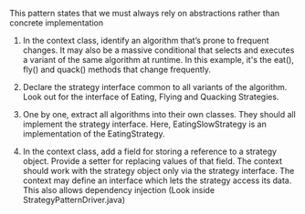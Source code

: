 This pattern states that we must always rely on abstractions rather than 
concrete implementation



1. In the context class, identify an algorithm that’s prone to frequent changes. It may also be a massive conditional that selects and executes a variant of the same algorithm at runtime. 
In this example, it's the eat(), fly() and quack() methods that change frequently.

2. Declare the strategy interface common to all variants of the algorithm. Look out for the interface of Eating, Flying and Quacking Strategies.

3. One by one, extract all algorithms into their own classes. They should all implement the strategy interface. Here, EatingSlowStrategy is an implementation of the EatingStrategy.

4. In the context class, add a field for storing a reference to a strategy object. Provide a setter for replacing values of that field. The context should work with the strategy object only via the strategy interface. The context may define an interface which lets the strategy access its data. This also allows dependency injection (Look inside StrategyPatternDriver.java)
